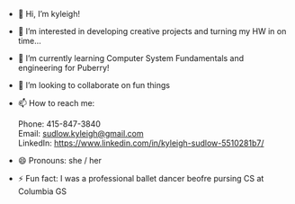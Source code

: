 - 👋 Hi, I’m kyleigh!
- 👀 I’m interested in developing creative projects and turning my HW in on time...
- 🌱 I’m currently learning Computer System Fundamentals and engineering for Puberry!
- 💞️ I’m looking to collaborate on fun things
- 📫 How to reach me:

  Phone: 415-847-3840    
  Email: sudlow.kyleigh@gmail.com    
  LinkedIn: https://www.linkedin.com/in/kyleigh-sudlow-5510281b7/
  
- 😄 Pronouns: she / her
- ⚡ Fun fact: I was a professional ballet dancer beofre pursing CS at Columbia GS 
